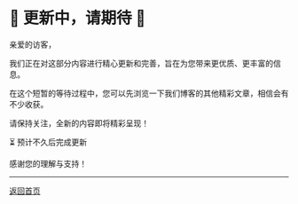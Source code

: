 # 🚧 更新中，请期待 🚧

亲爱的访客，

我们正在对这部分内容进行精心更新和完善，旨在为您带来更优质、更丰富的信息。

在这个短暂的等待过程中，您可以先浏览一下我们博客的其他精彩文章，相信会有不少收获。

请保持关注，全新的内容即将精彩呈现！

⏳ 预计不久后完成更新

感谢您的理解与支持！

---

[返回首页](/articles/troubleshooting/)
